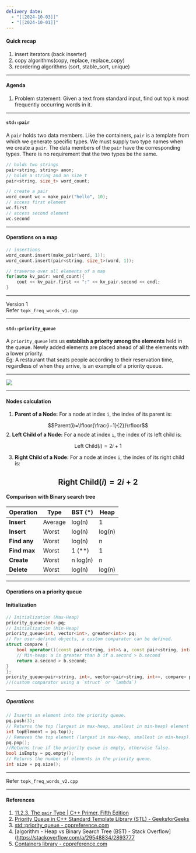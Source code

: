 ```yaml
---
delivery date:
  - "[[2024-10-03]]"
  - "[[2024-10-01]]"
---
```

#### Quick recap
1. insert iterators (back inserter)
2. copy algorithms(copy, replace, replace_copy)
3. reordering algorithms (sort, stable_sort, unique)
	
---
#### Agenda
1. Problem statement: Given a text from standard input, find out top k most frequently occurring words in it.
---
#### `std::pair`

A `pair` holds two data members. Like the containers, `pair` is a template from which we generate specific types. We must supply two type names when we create a `pair`. The data members of the `pair` have the corresponding types. There is no requirement that the two types be the same.
```c++
// holds two strings
pair<string, string> anon;       
// holds a string and an size_t
pair<string, size_t> word_count; 

// create a pair
word_count wc = make_pair("hello", 10);
// access first element
wc.first
// access second element
wc.second

```

---
#### Operations on a map
```c++
// insertions
word_count.insert(make_pair(word, 1));
word_count.insert(pair<string, size_t>(word, 1));

// traverse over all elements of a map
for(auto kv_pair: word_count){
	cout << kv_pair.first << ":" << kv_pair.second << endl;
}

```
---
Version 1  
Refer `topk_freq_words_v1.cpp`

---
#### `std::priority_queue`
A `priority_queue` lets us **establish a priority among the elements** held in the queue. Newly added elements are placed ahead of all the elements with a lower priority.   
Eg: A restaurant that seats people according to their reservation time, regardless of when they arrive, is an example of a priority queue.

---
![](https://external-content.duckduckgo.com/iu/?u=https%3A%2F%2Fwww.zenalc.com%2Fwp-content%2Fuploads%2F2021%2F01%2FminMaxHeap-1200x620.png&f=1&nofb=1&ipt=c35815d046f2041267707c7f0a6be575c66ec1719cf5b754361539e3112831e6&ipo=images)

---
#### Nodes calculation
1. **Parent of a Node:** For a node at index `i`, the index of its parent is:

$$Parent(i)=\lfloor{\frac{i−1}{2}}\rfloor$$
2. **Left Child of a Node:** For a node at index `i`, the index of its left child is:

$$ \text{Left Child}(i) = 2i + 1$$

3. **Right Child of a Node:**
For a node at index `i`, the index of its right child is:

$$ \text{Right Child}(i) = 2i + 2$$
---
#### Comparison with Binary search tree

| **Operation** | **Type** | **BST (*)** | **Heap** |
| ------------- | -------- | ----------- | -------- |
| **Insert**    | Average  | log(n)      | 1        |
| **Insert**    | Worst    | log(n)      | log(n)   |
| **Find any**  | Worst    | log(n)      | n        |
| **Find max**  | Worst    | 1 (**)      | 1        |
| **Create**    | Worst    | n log(n)    | n        |
| **Delete**    | Worst    | log(n)      | log(n)   |

---
#### Operations on a priority queue

#### Initialization

```c++
// Initialization (Max-Heap)
priority_queue<int> pq;
// Initialization (Min-Heap)
priority_queue<int, vector<int>, greater<int>> pq;
// For user-defined objects, a custom comparator can be defined.
struct compare {
	bool operator()(const pair<string, int>& a, const pair<string, int>& b) {
	// Min-heap: a is greater than b if a.second > b.second
	return a.second > b.second; 
}
};
priority_queue<pair<string, int>, vector<pair<string, int>>, compare> pq;
//(custom comparator using a `struct` or `lambda`)
```
---
##### Operations

```c++
// Inserts an element into the priority queue.
pq.push(3);
// Returns the top (largest in max-heap, smallest in min-heap) element without removing it.
int topElement = pq.top();
// Removes the top element (largest in max-heap, smallest in min-heap).
pq.pop();
//Returns true if the priority queue is empty, otherwise false.	
bool isEmpty = pq.empty();
// Returns the number of elements in the priority queue.
int size = pq.size();
```

---
Refer  `topk_freq_words_v2.cpp`

---
#### References
1. [11.2.3. The `pair` Type  | C++ Primer, Fifth Edition](https://cpp-primer.pages.dev/book/108-11.2._overview_of_the_associative_containers.html#filepos2758977)
2. [Priority Queue in C++ Standard Template Library (STL) - GeeksforGeeks](https://www.geeksforgeeks.org/priority-queue-in-cpp-stl)
3. [std::priority_queue - cppreference.com](https://en.cppreference.com/w/cpp/container/priority_queue)
4. [algorithm - Heap vs Binary Search Tree (BST) - Stack Overflow](https://stackoverflow.com/a/29548834/2893777
5. [Containers library - cppreference.com](https://en.cppreference.com/w/cpp/container)